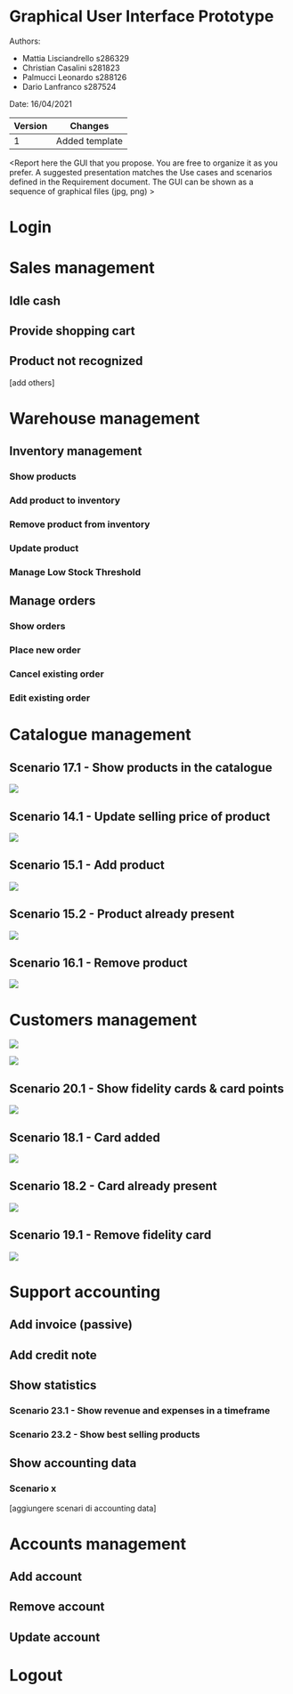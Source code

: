 # Graphical User Interface Prototype  

Authors: 
- Mattia Lisciandrello s286329
- Christian Casalini s281823
- Palmucci Leonardo s288126
- Dario Lanfranco s287524 

Date: 16/04/2021

| Version | Changes |
| ------- |---------|
| 1 | Added template|

\<Report here the GUI that you propose. You are free to organize it as you prefer. A suggested presentation matches the Use cases and scenarios defined in the Requirement document. The GUI can be shown as a sequence of graphical files (jpg, png)  >

# Login

# Sales management
## Idle cash

## Provide shopping cart

## Product not recognized

[add others]

# Warehouse management

## Inventory management

### Show products

### Add product to inventory

### Remove product from inventory

### Update product

### Manage Low Stock Threshold

## Manage orders

### Show orders

### Place new order

### Cancel existing order

### Edit existing order

# Catalogue management

## Scenario 17.1 - Show products in the catalogue

![](GUI_images/17.1.png)

## Scenario 14.1 - Update selling price of product

![](GUI_images/14.1.png)

## Scenario 15.1 - Add product

![](GUI_images/15.1.png)

## Scenario 15.2 - Product already present

![](GUI_images/15.2.png)

## Scenario 16.1 - Remove product

![](GUI_images/16.1.png)

# Customers management

![](GUI_images/CustomerManagement.png)

![](GUI_images/CashierTab.png)

## Scenario 20.1 - Show fidelity cards & card points

![](GUI_images/20.1.png)

## Scenario 18.1 - Card added

![](GUI_images/18.1.png)

## Scenario 18.2 - Card already present

![](GUI_images/18.2.png)

## Scenario 19.1 - Remove fidelity card

![](GUI_images/19.1.png)

# Support accounting

## Add invoice (passive)

## Add credit note

## Show statistics

### Scenario 23.1 - Show revenue and expenses in a timeframe

### Scenario 23.2 - Show best selling products

## Show accounting data

### Scenario  x
[aggiungere scenari di accounting data]

# Accounts management

## Add account

## Remove account

## Update account

# Logout
